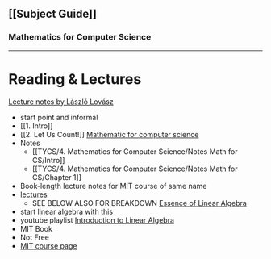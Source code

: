 ## [[Subject Guide]]
###  Mathematics for Computer Science

---
# Reading & Lectures

[Lecture notes by László Lovász](https://cims.nyu.edu/~regev/teaching/discrete_math_fall_2005/dmbook.pdf)
- start point and informal
- [[1. Intro]]
- [[2. Let Us Count!]]
[Mathematic for computer science](https://courses.csail.mit.edu/6.042/spring18/mcs.pdf)
- Notes
	- [[TYCS/4. Mathematics for Computer Science/Notes Math for CS/Intro]]
	- [[TYCS/4. Mathematics for Computer Science/Notes Math for CS/Chapter 1]]
- Book-length lecture notes for MIT course of same name
- [lectures](https://ocw.mit.edu/courses/6-042j-mathematics-for-computer-science-fall-2010/video_galleries/video-lectures/)
	- SEE BELOW ALSO FOR BREAKDOWN
[Essence of Linear Algebra](https://www.youtube.com/playlist?list=PLZHQObOWTQDPD3MizzM2xVFitgF8hE_ab)
- start linear algebra with this
- youtube playlist
[Introduction to Linear Algebra](https://www.amazon.com/Introduction-Linear-Algebra-Gilbert-Strang/dp/0980232775/)
- MIT Book
- Not Free
- [MIT course page](https://ocw.mit.edu/courses/18-06sc-linear-algebra-fall-2011/)

